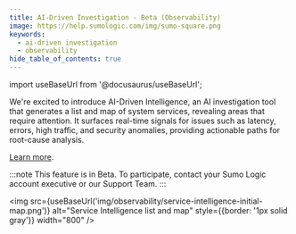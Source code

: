 ```yaml
---
title: AI-Driven Investigation - Beta (Observability)
image: https://help.sumologic.com/img/sumo-square.png
keywords:
  - ai-driven investigation
  - observability
hide_table_of_contents: true    
---
```


import useBaseUrl from '@docusaurus/useBaseUrl';

We're excited to introduce AI-Driven Intelligence, an AI investigation tool that generates a list and map of system services, revealing areas that require attention. It surfaces real-time signals for issues such as latency, errors, high traffic, and security anomalies, providing actionable paths for root-cause analysis.

[Learn more](/docs/observability/ai-driven-investigation).

:::note
This feature is in Beta. To participate, contact your Sumo Logic account executive or our Support Team.
:::

<img src={useBaseUrl('img/observability/service-intelligence-initial-map.png')} alt="Service Intelligence list and map" style={{border: '1px solid gray'}} width="800" />